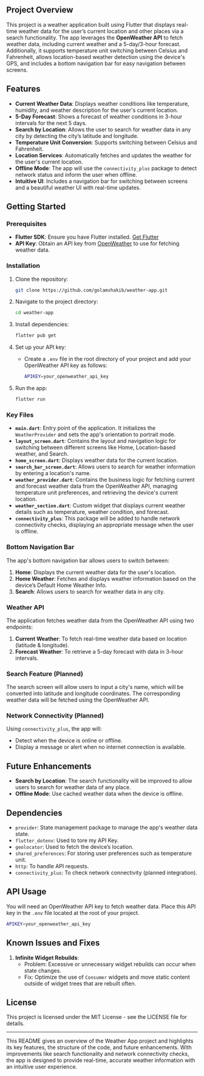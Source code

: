 
## Project Overview
This project is a weather application built using Flutter that displays real-time weather data for the user’s current location and other places via a search functionality. The app leverages the **OpenWeather API** to fetch weather data, including current weather and a 5-day/3-hour forecast. Additionally, it supports temperature unit switching between Celsius and Fahrenheit, allows location-based weather detection using the device's GPS, and includes a bottom navigation bar for easy navigation between screens.

## Features
- **Current Weather Data**: Displays weather conditions like temperature, humidity, and weather description for the user's current location.
- **5-Day Forecast**: Shows a forecast of weather conditions in 3-hour intervals for the next 5 days.
- **Search by Location**: Allows the user to search for weather data in any city by detecting the city’s latitude and longitude.
- **Temperature Unit Conversion**: Supports switching between Celsius and Fahrenheit.
- **Location Services**: Automatically fetches and updates the weather for the user's current location.
- **Offline Mode**: The app will use the `connectivity_plus` package to detect network status and inform the user when offline.
- **Intuitive UI**: Includes a navigation bar for switching between screens and a beautiful weather UI with real-time updates.

## Getting Started

### Prerequisites
- **Flutter SDK**: Ensure you have Flutter installed. [Get Flutter](https://flutter.dev/docs/get-started/install)
- **API Key**: Obtain an API key from [OpenWeather](https://openweathermap.org/api) to use for fetching weather data.

### Installation

1. Clone the repository:
    ```bash
    git clone https://github.com/golamshakib/weather-app.git
    ```

2. Navigate to the project directory:
    ```bash
    cd weather-app
    ```

3. Install dependencies:
    ```bash
    flutter pub get
    ```

4. Set up your API key:
    - Create a `.env` file in the root directory of your project and add your OpenWeather API key as follows:
      ```bash
      APIKEY=your_openweather_api_key
      ```

5. Run the app:
    ```bash
    flutter run
    ```

### Key Files

- **`main.dart`**: Entry point of the application. It initializes the `WeatherProvider` and sets the app's orientation to portrait mode.
- **`layout_screen.dart`**: Contains the layout and navigation logic for switching between different screens like Home, Location-based weather, and Search.
- **`home_screen.dart`**: Displays weather data for the current location.
- **`search_bar_screen.dart`**: Allows users to search for weather information by entering a location's name.
- **`weather_provider.dart`**: Contains the business logic for fetching current and forecast weather data from the OpenWeather API, managing temperature unit preferences, and retrieving the device's current location.
- **`weather_section.dart`**: Custom widget that displays current weather details such as temperature, weather condition, and forecast.
- **`connectivity_plus`**: This package will be added to handle network connectivity checks, displaying an appropriate message when the user is offline.

### Bottom Navigation Bar
The app's bottom navigation bar allows users to switch between:
1. **Home**: Displays the current weather data for the user's location.
2. **Home Weather**: Fetches and displays weather information based on the device’s Default Home Weather Info.
3. **Search**: Allows users to search for weather data in any city.

### Weather API
The application fetches weather data from the OpenWeather API using two endpoints:
1. **Current Weather**: To fetch real-time weather data based on location (latitude & longitude).
2. **Forecast Weather**: To retrieve a 5-day forecast with data in 3-hour intervals.

### Search Feature (Planned)
The search screen will allow users to input a city's name, which will be converted into latitude and longitude coordinates. The corresponding weather data will be fetched using the OpenWeather API.

### Network Connectivity (Planned)
Using `connectivity_plus`, the app will:
- Detect when the device is online or offline.
- Display a message or alert when no internet connection is available.

## Future Enhancements
- **Search by Location**: The search functionality will be improved to allow users to search for weather data of any place.
- **Offline Mode**: Use cached weather data when the device is offline.

## Dependencies
- `provider`: State management package to manage the app's weather data state.
- `flutter_dotenv`: Used to tore my API Key.
- `geolocator`: Used to fetch the device’s location.
- `shared_preferences`: For storing user preferences such as temperature unit.
- `http`: To handle API requests.
- `connectivity_plus`: To check network connectivity (planned integration).

## API Usage
You will need an OpenWeather API key to fetch weather data. Place this API key in the `.env` file located at the root of your project.

```bash
APIKEY=your_openweather_api_key
```

## Known Issues and Fixes
1. **Infinite Widget Rebuilds**:
    - Problem: Excessive or unnecessary widget rebuilds can occur when state changes.
    - Fix: Optimize the use of `Consumer` widgets and move static content outside of widget trees that are rebuilt often.

## License
This project is licensed under the MIT License - see the LICENSE file for details.

---

This README gives an overview of the Weather App project and highlights its key features, the structure of the code, and future enhancements. With improvements like search functionality and network connectivity checks, the app is designed to provide real-time, accurate weather information with an intuitive user experience.
